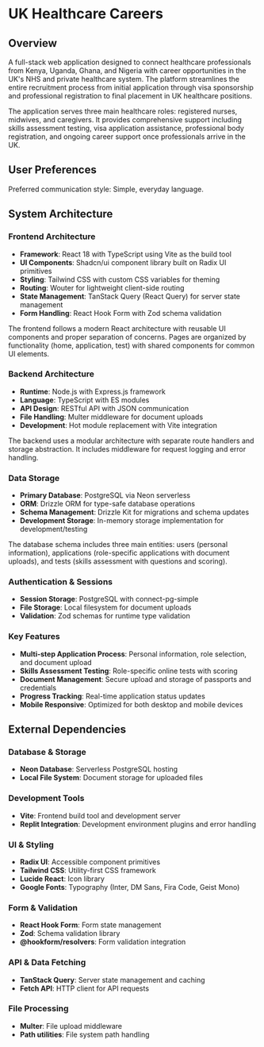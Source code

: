 # UK Healthcare Careers

## Overview

A full-stack web application designed to connect healthcare professionals from Kenya, Uganda, Ghana, and Nigeria with career opportunities in the UK's NHS and private healthcare system. The platform streamlines the entire recruitment process from initial application through visa sponsorship and professional registration to final placement in UK healthcare positions.

The application serves three main healthcare roles: registered nurses, midwives, and caregivers. It provides comprehensive support including skills assessment testing, visa application assistance, professional body registration, and ongoing career support once professionals arrive in the UK.

## User Preferences

Preferred communication style: Simple, everyday language.

## System Architecture

### Frontend Architecture
- **Framework**: React 18 with TypeScript using Vite as the build tool
- **UI Components**: Shadcn/ui component library built on Radix UI primitives
- **Styling**: Tailwind CSS with custom CSS variables for theming
- **Routing**: Wouter for lightweight client-side routing
- **State Management**: TanStack Query (React Query) for server state management
- **Form Handling**: React Hook Form with Zod schema validation

The frontend follows a modern React architecture with reusable UI components and proper separation of concerns. Pages are organized by functionality (home, application, test) with shared components for common UI elements.

### Backend Architecture
- **Runtime**: Node.js with Express.js framework
- **Language**: TypeScript with ES modules
- **API Design**: RESTful API with JSON communication
- **File Handling**: Multer middleware for document uploads
- **Development**: Hot module replacement with Vite integration

The backend uses a modular architecture with separate route handlers and storage abstraction. It includes middleware for request logging and error handling.

### Data Storage
- **Primary Database**: PostgreSQL via Neon serverless
- **ORM**: Drizzle ORM for type-safe database operations
- **Schema Management**: Drizzle Kit for migrations and schema updates
- **Development Storage**: In-memory storage implementation for development/testing

The database schema includes three main entities: users (personal information), applications (role-specific applications with document uploads), and tests (skills assessment with questions and scoring).

### Authentication & Sessions
- **Session Storage**: PostgreSQL with connect-pg-simple
- **File Storage**: Local filesystem for document uploads
- **Validation**: Zod schemas for runtime type validation

### Key Features
- **Multi-step Application Process**: Personal information, role selection, and document upload
- **Skills Assessment Testing**: Role-specific online tests with scoring
- **Document Management**: Secure upload and storage of passports and credentials
- **Progress Tracking**: Real-time application status updates
- **Mobile Responsive**: Optimized for both desktop and mobile devices

## External Dependencies

### Database & Storage
- **Neon Database**: Serverless PostgreSQL hosting
- **Local File System**: Document storage for uploaded files

### Development Tools
- **Vite**: Frontend build tool and development server
- **Replit Integration**: Development environment plugins and error handling

### UI & Styling
- **Radix UI**: Accessible component primitives
- **Tailwind CSS**: Utility-first CSS framework
- **Lucide React**: Icon library
- **Google Fonts**: Typography (Inter, DM Sans, Fira Code, Geist Mono)

### Form & Validation
- **React Hook Form**: Form state management
- **Zod**: Schema validation library
- **@hookform/resolvers**: Form validation integration

### API & Data Fetching
- **TanStack Query**: Server state management and caching
- **Fetch API**: HTTP client for API requests

### File Processing
- **Multer**: File upload middleware
- **Path utilities**: File system path handling